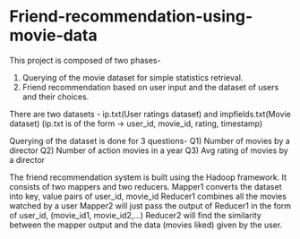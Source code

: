 # Friend-recommendation-using-movie-data

This project is composed of two phases-
1) Querying of the movie dataset for simple statistics retrieval.
2) Friend recommendation based on user input and the dataset of users and their choices.

There are two datasets - ip.txt(User ratings dataset) and impfields.txt(Movie dataset)
(ip.txt is of the form -> user_id, movie_id, rating, timestamp)

Querying of the dataset is done for 3 questions-
Q1) Number of movies by a director
Q2) Number of action movies in a year
Q3) Avg rating of movies by a director

The friend recommendation system is built using the Hadoop framework. It consists of two mappers and two reducers.
Mapper1 converts the dataset into key, value pairs of user_id, movie_id
Reducer1 combines all the movies watched by a user
Mapper2 will just pass the output of Reducer1 in the form of user_id, (movie_id1, movie_id2,...)
Reducer2 will find the similarity between the mapper output and the data (movies liked) given by the user.
